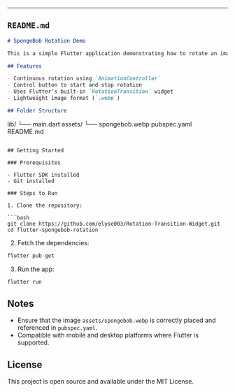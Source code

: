 
---

## `README.md`

```markdown
# SpongeBob Rotation Demo

This is a simple Flutter application demonstrating how to rotate an image using the `RotationTransition` widget. The app uses a `.webp` image of SpongeBob and includes a button to start and stop the rotation animation.

## Features

- Continuous rotation using `AnimationController`
- Control button to start and stop rotation
- Uses Flutter's built-in `RotationTransition` widget
- Lightweight image format (`.webp`)

## Folder Structure

```

lib/
└── main.dart
assets/
└── spongebob.webp
pubspec.yaml
README.md

````

## Getting Started

### Prerequisites

- Flutter SDK installed
- Git installed

### Steps to Run

1. Clone the repository:

```bash
git clone https://github.com/elyse003/Rotation-Transition-Widget.git
cd flutter-spongebob-rotation
````

2. Fetch the dependencies:

```bash
flutter pub get
```

3. Run the app:

```bash
flutter run
```

## Notes

* Ensure that the image `assets/spongebob.webp` is correctly placed and referenced in `pubspec.yaml`.
* Compatible with mobile and desktop platforms where Flutter is supported.

## License

This project is open source and available under the MIT License.

```

